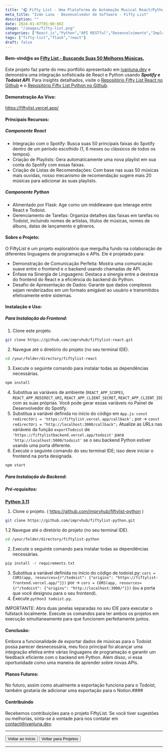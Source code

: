 ```yaml
---
title: "🎧 Fifty List - Uma Plataforma de Automação Musical React/Python."
meta_title: "Iván Luna - Desenvolvedor de Software - Fifty List"
description: ""
date: 2024-01-07T05:00:00Z
image: "/images/fifty-list.png"
categories: ["React.js","Python","API RESTful","Desenvolvimento","Implantação Vercel"]
tags: ["fifty-list","flask","react"]
draft: false
---
```


#### Bem-vind@s ao [Fifty List - Buscando Suas 50 Melhores Músicas.](https://fiftylist.vercel.app/)

Este projeto faz parte do meu portfólio apresentado em [ivanluna.dev](https://ivanluna.dev) e demonstra uma integração sofisticada de React e Python usando **_Spotify e Todoist API_**. Para insights detalhados, visite o [Repositório Fifty List React no Github](https://github.com/imprvhub/fiftylist-react/) e o [Repositório Fifty List Python no Github](https://github.com/imprvhub/fiftylist-python/).

#### Demonstração Ao Vivo:
https://fiftylist.vercel.app/

#### Principais Recursos:

##### Componente React
- Integração com o Spotify: Busca suas 50 principais faixas do Spotify dentro de um período escolhido (1, 6 meses ou clássicos de todos os tempos).
- Criação de Playlists: Gera automaticamente uma nova playlist em sua conta do Spotify com essas faixas.
- Criação de Listas de Recomendações: Com base nas suas 50 músicas mais ouvidas, nosso mecanismo de recomendação sugere mais 20 músicas para adicionar às suas playlists.

##### Componente Python
- Alimentado por Flask: Age como um middleware que interage entre React e Todoist.
- Gerenciamento de Tarefas: Organiza detalhes das faixas em tarefas no Todoist, incluindo nomes de artistas, títulos de músicas, nomes de álbuns, datas de lançamento e gêneros.

#### Sobre o Projeto:

O FiftyList é um projeto exploratório que mergulha fundo na colaboração de diferentes linguagens de programação e APIs. Ele é projetado para:
- Demonstração de Comunicação Perfeita: Mostra uma comunicação suave entre o frontend e o backend usando chamadas de API.
- Ênfase na Sinergia de Linguagens: Destaca a sinergia entre a destreza do frontend do React e a eficiência do backend do Python.
- Desafio de Apresentação de Dados: Garante que dados complexos sejam renderizados em um formato amigável ao usuário e transmitidos efetivamente entre sistemas.

#### Instalação e Uso:

##### Para Instalação do Frontend:
1. Clone este projeto.
 ```bash
git clone https://github.com/imprvhub/fiftylist-react.git

```
2. Navegue até o diretório do projeto (no seu terminal IDE).
```bash
cd /your/folder/directory/fiftylist-react
```
3. Execute o seguinte comando para instalar todas as dependências necessárias.
```bash
npm install
```
4. Substitua as variáveis de ambiente (`REACT_APP_SCOPES`, `REACT_APP_REDIRECT_URI`, `REACT_APP_CLIENT_SECRET`, `REACT_APP_CLIENT_ID`) com as suas próprias. Você pode gerar essas variáveis no Painel de Desenvolvedor do Spotify.
5. Substitua a variável definida no início do código em `App.js`:
   `const redirectUri = 'https://fiftylist.vercel.app/callback';` por -> `const redirectUri = "http://localhost:3000/callback";`
   Atualize as URLs nas variáveis da função `exportTodoist` de `'https://fiftylistbackend.vercel.app/todoist'` para `'http://localhost:5000/todoist'` se o seu backend Python estiver usando uma porta diferente.
6. Execute o seguinte comando do seu terminal IDE; isso deve iniciar o frontend na porta designada.
```bash
npm start
```

##### Para Instalação do Backend:
##### Pré-requisitos:
[**Python 3.11**](https://www.python.org/downloads/release/python-3110/)

1. Clone o projeto. ( https://github.com/imprvhub/fiftylist-python )
 ```bash
git clone https://github.com/imprvhub/fiftylist-python.git
```

1.2 Navegue até o diretório do projeto (no seu terminal IDE).
```bash
cd /your/folder/directory/fiftylist-python
```
2. Execute o seguinte comando para instalar todas as dependências necessárias.
```bash
pip install -r requirements.txt
```
3. Substitua a variável definida no início do código de todoist.py: `cors = CORS(app, resources={r"/todoist": {"origins": "https://fiftylist-frontend.vercel.app/"}})` por ->  `cors = CORS(app, resources={r"/todoist": {"origins": "http://localhost:3000/"}})` (ou a porta que você designou para o seu frontend).
4. Execute `python3 todoist.py`.
   
IMPORTANTE: Abra duas janelas separadas no seu IDE para executar o fullstack localmente. Execute os comandos para ter ambos os projetos em execução simultaneamente para que funcionem perfeitamente juntos.

#### Conclusão:

Embora a funcionalidade de exportar dados de músicas para o Todoist possa parecer desnecessária, meu foco principal foi alcançar uma integração efetiva entre várias linguagens de programação e garantir um feedback eficiente com o backend em Python. Além disso, vi essa oportunidade como uma maneira de aprender sobre novas APIs.

#### Planos Futuros:

No futuro, assim como atualmente a exportação funciona para o Todoist, também gostaria de adicionar uma exportação para o Notion.#### 

#### Contribuindo

Recebemos contribuições para o projeto FiftyList. Se você tiver sugestões ou melhorias, sinta-se à vontade para nos contatar em contact@ivanluna.dev.

---
<div class="flex justify-between">
      <button class="btn btn-primary" onclick="window.location.href='/';">Voltar ao Início</button>
      <button class="btn btn-primary" onclick="window.location.href='/projetos';">Voltar para Projetos</button>     
</div>

---
